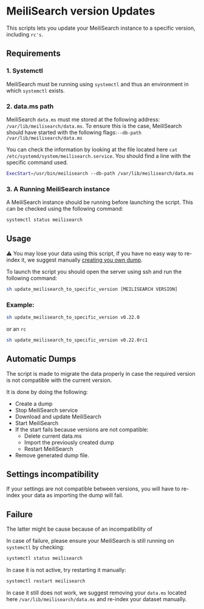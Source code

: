 # MeiliSearch version Updates

This scripts lets you update your MeiliSearch instance to a specific version, including `rc's`.

## Requirements

### 1. Systemctl 
MeiliSearch must be running using `systemctl` and thus an environment in which `systemctl` exists.

### 2. data.ms path

MeiliSearch `data.ms` must me stored at the following address: `/var/lib/meilisearch/data.ms`.
  To ensure this is the case, MeiliSearch should have started with the following flags:`--db-path /var/lib/meilisearch/data.ms`

You can check the information by looking at the file located here `cat /etc/systemd/system/meilisearch.service`.
You should find a line with the specific command used.

```bash
ExecStart=/usr/bin/meilisearch --db-path /var/lib/meilisearch/data.ms --env production
```

### 3. A Running MeiliSearch instance

A MeiliSearch instance should be running before launching the script. This can be checked using the following command: 

```bash
systemctl status meilisearch
```

## Usage

⚠️ You may lose your data using this script, if you have no easy way to re-index it, we suggest manually [creating you own dump](https://docs.meilisearch.com/reference/features/dumps.html#creating-a-dump). 

To launch the script you should open the server using ssh and run the following command: 

```bash
sh update_meilisearch_to_specific_version [MEILISEARCH VERSION]
```

### Example: 

```bash
sh update_meilisearch_to_specific_version v0.22.0
```

or an `rc`

```bash
sh update_meilisearch_to_specific_version v0.22.0rc1
```

## Automatic Dumps

The script is made to migrate the data properly in case the required version is not compatible with the current version.

It is done by doing the following: 
- Create a dump
- Stop MeiliSearch service
- Download and update MeiliSearch
- Start MeiliSearch
- If the start fails because versions are not compatible: 
  - Delete current data.ms
  - Import the previously created dump
  - Restart MeiliSearch
- Remove generated dump file.

## Settings incompatibility

If your settings are not compatible between versions, you will have to re-index your data as importing the dump will fail.

## Failure

The latter might be cause because of an incompatibility of 

In case of failure, please ensure your MeiliSearch is still running on `systemctl` by checking: 

```bash
systemctl status meilisearch
```

In case it is not active, try restarting it manually: 

```bash
systemctl restart meilisearch
```

In case it still does not work, we suggest removing your `data.ms` located here `/var/lib/meilisearch/data.ms` and re-index your dataset manually.

